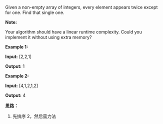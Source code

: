 Given a non-empty array of integers, every element appears twice except for one. Find that single one.

**Note:**

Your algorithm should have a linear runtime complexity. Could you implement it without using extra memory?

**Example 1:**

**Input:** [2,2,1]

**Output:** 1

**Example 2:**

**Input:** [4,1,2,1,2]

**Output:** 4

**思路：**

1. 先排序
2，然后蛮力法